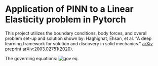 # Application of PINN to a Linear Elasticity problem in Pytorch

This project utilizes the boundary conditions, body forces, and overall problem set-up and solution shown by:
Haghighat, Ehsan, et al. "A deep learning framework for solution and discovery in solid mechanics." [arXiv preprint
arXiv:2003.02751(2020).](https://arxiv.org/abs/2003.02751)

The governing equations:
![gov eq.](https://github.com/annapachecohartman/PINN/assets/126839762/0f7e02f7-9c44-47be-aa18-7b0ecade8b29)

